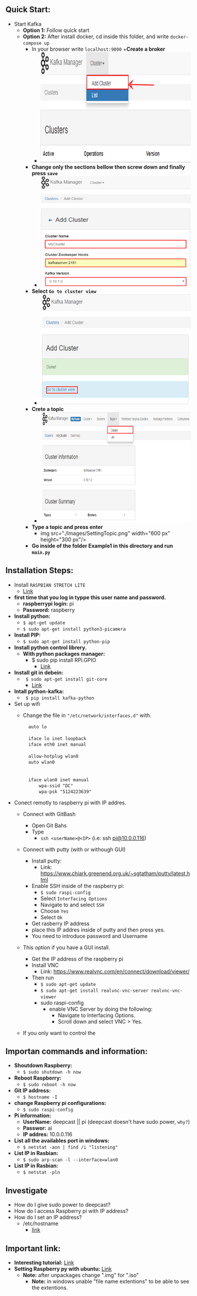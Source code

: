## Quick Start:
- Start Kafka
    - **Option 1:** Follow quick start
    - **Option 2:** After install docker, cd inside this folder, and write `docker-compose up`
        + In your browser write `localhost:9000`
        +**Create a broker**
            * <img src="./Images/Cluster.png" width="600 px" height="300 px"/>
        + **Change only the sections bellow then screw down and finally press `save`**
            * <img src="./Images/Parameters.png" width="600 px" height="300 px"/>
        + **Select  `Go to cluster view`**
            * <img src="./Images/ClusterView.png" width="600 px" height="300 px"/>
        + **Crete a topic** 
            * <img src="./Images/Topic.png" width="600 px" height="300 px"/>
        + **Type a topic and press enter** 
            * img src="./Images/SettingTopic.png" width="600 px" height="300 px"/>
        + **Go inside of the folder Example1 in this directory and run `main.py`**
             
## Installation Steps:
- Install `RASPBIAN STRETCH LITE`
    + [Link](https://www.raspberrypi.org/downloads/raspbian/)
- **first time that you log in typpe this user name and password.**
    + **raspberrypi login:** pi
    + **Password:** raspberry
- **Install python:**
    + `$ apt-get update`
    + `$ sudo apt-get install python3-picamera`
- **Install PIP:**
    + `$ sudo apt-get install python-pip`
- **Install python control librery.**
    + **With python packages manager:**
        * $ sudo pip install RPi.GPIO
            - [Link](https://raspberrypi.stackexchange.com/questions/8220/how-to-correctly-install-the-python-rpi-gpio-library)
- **Install git in debein:**
    + ` $ sudo apt-get install git-core`
         * [Link](https://www.digitalocean.com/community/tutorials/how-to-install-git-on-debian-8)
- **Intall python-kafka:**
    + ` $ pip install kafka-python` 
- Set up wifi
    + Change the file in `"/etc/network/interfaces.d"` with.
            
            auto lo
 
            iface lo inet loopback
            iface eth0 inet manual
    
            allow-hotplug wlan0
            auto wlan0
 
 
            iface wlan0 inet manual
                wpa-ssid "DC"
                wpa-psk "5124223639"

                
- Conect remotly to raspberry pi with IP addres.
    + Connect with GitBash
        * Open Git Bahs
        * Type
            - `ssh <userName>@<IP>` (i.e: ssh pi@10.0.0.116)
    + Connect with putty (with or withough GUI)
        * Install putty:
            - Link: https://www.chiark.greenend.org.uk/~sgtatham/putty/latest.html
        * Enable SSH inside of the raspberry pi:
            - `$ sudo raspi-config`
            - Select `Interfacing Options`
            - Navigate to and select `SSH`
            - Choose `Yes`
            - Select `Ok`
        * Get rasberry IP address
        * place this IP addres inside of putty and then press yes.
        * You need to introduce password and Username 

    + This option if you have a GUI install.
        * Get the IP address of the raspberry pi
        * Install VNC
            - Link: https://www.realvnc.com/en/connect/download/viewer/
        * Then run
            - `$ sudo apt-get update`
            - `$ sudo apt-get install realvnc-vnc-server realvnc-vnc-viewer`
            - sudo raspi-config
                + enable VNC Server by doing the following:
                    * Navigate to Interfacing Options.
                    * Scroll down and select VNC > Yes.
    + If you only want to control the 

## Importan commands and information:
- **Shoutdown Raspberry:**
    + `$ sudo shutdown -h now`
- **Reboot Raspberry:**
    + `$ sudo reboot -h now`
- **Git IP address:**
    + `$ hostname -I`
- **change Raspberry pi configurations:**
    + `$ sudo raspi-config`
- **Pi information:**
    + **UserName:** deepcast || pi  (deepcast doesn't have sudo power, `why?`) 
    + **Passwor:** ai
    + **IP addres:** 10.0.0.116
- **List all the availables port in windows:**
    + `$ netstat -aon | find /i "listening"`
- **List IP in Rasbian:** 
    + `$ sudo arp-scan -l --interface=wlan0`
- **List IP in Rasbian:** 
    + `$ netstat -pln`


## Investigate
- How do I give sudo power to deepcast?
- How do I access Raspberry pi with IP address?
- How do I set an IP address?
    + /etc/hostname
        * [link](https://www.raspberrypi.org/documentation/remote-access/ip-address.md)
## Important link:
- **Interesting tutorial:** [Link](https://learn.sparkfun.com/tutorials/raspberry-gpio)
- **Setting Raspberry py with ubuntu:** [Link](https://developer.ubuntu.com/core/get-started/installation-medias)
    + **Note:** after unpackages change ".img" for ".iso"
        * **Note:** in windows unable "file name extentions" to be able to see the extentions.



